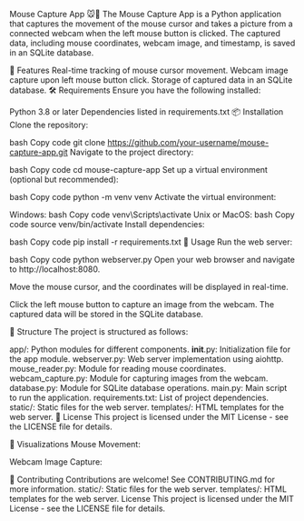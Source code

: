 Mouse Capture App 🐭📸
The Mouse Capture App is a Python application that captures the movement of the mouse cursor and takes a picture from a connected webcam when the left mouse button is clicked. The captured data, including mouse coordinates, webcam image, and timestamp, is saved in an SQLite database.

🚀 Features
Real-time tracking of mouse cursor movement.
Webcam image capture upon left mouse button click.
Storage of captured data in an SQLite database.
🛠️ Requirements
Ensure you have the following installed:

Python 3.8 or later
Dependencies listed in requirements.txt
📦 Installation
Clone the repository:

bash
Copy code
git clone https://github.com/your-username/mouse-capture-app.git
Navigate to the project directory:

bash
Copy code
cd mouse-capture-app
Set up a virtual environment (optional but recommended):

bash
Copy code
python -m venv venv
Activate the virtual environment:

Windows:
bash
Copy code
venv\Scripts\activate
Unix or MacOS:
bash
Copy code
source venv/bin/activate
Install dependencies:

bash
Copy code
pip install -r requirements.txt
🚀 Usage
Run the web server:

bash
Copy code
python webserver.py
Open your web browser and navigate to http://localhost:8080.

Move the mouse cursor, and the coordinates will be displayed in real-time.

Click the left mouse button to capture an image from the webcam. The captured data will be stored in the SQLite database.

📂 Structure
The project is structured as follows:

app/: Python modules for different components.
__init__.py: Initialization file for the app module.
webserver.py: Web server implementation using aiohttp.
mouse_reader.py: Module for reading mouse coordinates.
webcam_capture.py: Module for capturing images from the webcam.
database.py: Module for SQLite database operations.
main.py: Main script to run the application.
requirements.txt: List of project dependencies.
static/: Static files for the web server.
templates/: HTML templates for the web server.
📜 License
This project is licensed under the MIT License - see the LICENSE file for details.

🌟 Visualizations
Mouse Movement:


Webcam Image Capture:


🤝 Contributing
Contributions are welcome! See CONTRIBUTING.md for more information.
static/: Static files for the web server.
templates/: HTML templates for the web server.
License
This project is licensed under the MIT License - see the LICENSE file for details.
